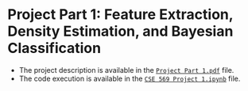 # Project Part 1: Feature Extraction, Density Estimation, and Bayesian Classification

- The project description is available in the [`Project Part 1.pdf`](./Project%20Part%201.pdf) file.
- The code execution is available in the [`CSE 569 Project 1.ipynb`](./CSE%20569%20Project%201.ipynb) file.

